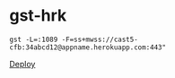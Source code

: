 # gst-hrk
```
gst -L=:1089 -F=ss+mwss://cast5-cfb:34abcd12@appname.herokuapp.com:443"
```

[Deploy](https://heroku.com/deploy)

